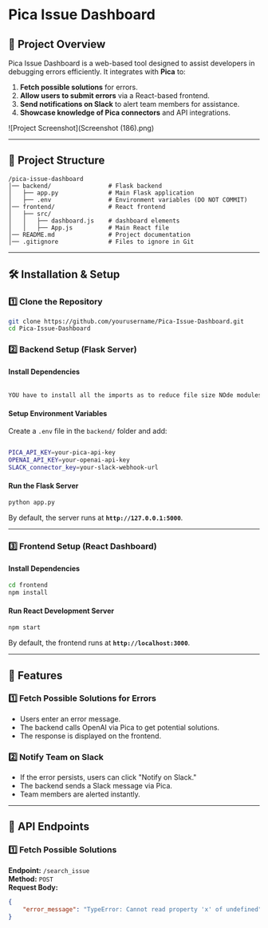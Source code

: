 # Pica Issue Dashboard

## 🚀 Project Overview
Pica Issue Dashboard is a web-based tool designed to assist developers in debugging errors efficiently. It integrates with **Pica** to:
1. **Fetch possible solutions** for errors.
2. **Allow users to submit errors** via a React-based frontend.
3. **Send notifications on Slack** to alert team members for assistance.
4. **Showcase knowledge of Pica connectors** and API integrations.


![Project Screenshot](Screenshot (186).png)

---

## 📂 Project Structure
```
/pica-issue-dashboard
│── backend/                # Flask backend
│   ├── app.py              # Main Flask application
│   ├── .env                # Environment variables (DO NOT COMMIT)
│── frontend/               # React frontend
│   ├── src/
│   │   ├── dashboard.js    # dashboard elements
│   │   ├── App.js          # Main React file
│── README.md               # Project documentation
│── .gitignore              # Files to ignore in Git
```

---

## 🛠️ Installation & Setup
### **1️⃣ Clone the Repository**
```sh
git clone https://github.com/yourusername/Pica-Issue-Dashboard.git
cd Pica-Issue-Dashboard
```

### **2️⃣ Backend Setup (Flask Server)**
#### Install Dependencies
```sh

YOU have to install all the imports as to reduce file size NOde modules and venv -everything is deleted
```
#### Setup Environment Variables
Create a `.env` file in the `backend/` folder and add:
```sh

PICA_API_KEY=your-pica-api-key
OPENAI_API_KEY=your-openai-api-key
SLACK_connector_key=your-slack-webhook-url
```
#### Run the Flask Server
```sh
python app.py
```
By default, the server runs at **`http://127.0.0.1:5000`**.

---

### **3️⃣ Frontend Setup (React Dashboard)**
#### Install Dependencies
```sh
cd frontend
npm install
```
#### Run React Development Server
```sh
npm start
```
By default, the frontend runs at **`http://localhost:3000`**.

---

## 🎯 Features
### **1️⃣ Fetch Possible Solutions for Errors**
- Users enter an error message.
- The backend calls OpenAI via Pica to get potential solutions.
- The response is displayed on the frontend.

### **2️⃣ Notify Team on Slack**
- If the error persists, users can click "Notify on Slack."
- The backend sends a Slack message via Pica.
- Team members are alerted instantly.

---

## 📡 API Endpoints
### **1️⃣ Fetch Possible Solutions**
**Endpoint:** `/search_issue`  
**Method:** `POST`  
**Request Body:**
```json
{
    "error_message": "TypeError: Cannot read property 'x' of undefined"
}
```
